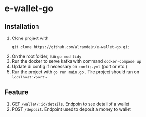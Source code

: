 # e-wallet-go

## Installation
1. Clone project with 
    ```
    git clone https://github.com/alramdein/e-wallet-go.git
    ```
2. On the root folder, run `go mod tidy`
3. Run the docker to serve kafka with command `docker-compose up`
4. Update di config if necessary on `config.yml` (port or etc.)
5. Run the project with 
`go run main.go` . The project should run on `localhost:<port>`

## Feature
1. GET `/wallet/:id/details`. Endpoin to see detail of a wallet
2. POST `/deposit`. Endpoint used to deposit a money to wallet  